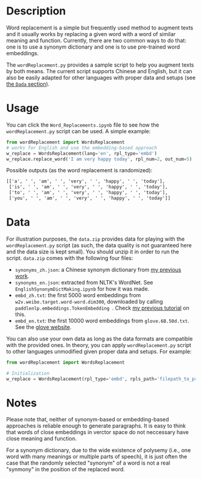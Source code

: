 # Description

Word replacement is a simple but frequently used method to augment texts and it usually works by replacing a given word with a word of similar meaning and function. Currently, there are two common ways to do that: one is to use a synonym dictionary and one is to use pre-trained word embeddings. 

The `wordReplacement.py` provides a sample script to help you augment texts by both means. The current script supports Chinese and English, but it can also be easily adapted for other languages with proper data and setups (see [the `Dada` section](#data)).      


# Usage

You can click the `Word_Replacements.ipynb` file to see how the `wordReplacement.py` script can be used. A simple example:

```py
from wordReplacement import WordsReplacement
# works for English and use the embedding-based approach
w_replace = WordsReplacement(lang='en', rpl_type='embd')
w_replace.replace_word('I am very happy today', rpl_num=2, out_num=5)
```

Possible outputs (as the word replacement is randomized):

```cmd
[['a', ' ', 'am', ' ', 'very', ' ', 'happy', ' ', 'today'],
 ['is', ' ', 'am', ' ', 'very', ' ', 'happy', ' ', 'today'],
 ['to', ' ', 'am', ' ', 'very', ' ', 'happy', ' ', 'today'],
 ['you', ' ', 'am', ' ', 'very', ' ', 'happy', ' ', 'today']]
```

<a name='data'></a>
# Data

For illustration purposes, the `data.zip` provides data for playing with the `wordReplacement.py` script (as such, the data quality is not guaranteed here and the data size is kept small). You should unzip it in order to run the script. `data.zip` comes with the following four files:

- `synonyms_zh.json`: a Chinese synonym dictionary from [my previous work](https://github.com/jaaack-wang/Chinese-Synonyms/tree/main/Trimmed_Synonyms).
- `synonyms_en.json`: extracted from NLTK's WordNet. See `EnglishSynonymDictMaking.ipynb` for how it was made. 
- `embd_zh.txt`: the first 5000 word embeddings from `w2v.weibo.target.word-word.dim300`, downloaded by calling `paddlenlp.embeddings.TokenEmbedding `. Check [my previous tutorial](https://github.com/jaaack-wang/dl-nlp-using-paddlenlp/blob/main/paddlenlp_updated_notes_English/WordEmbedding/1-loading%20pre-trained%20word%20embedding%20in%20paddlenp.ipynb) on this.
- `embd_en.txt`: the first 10000 word embeddings from `glove.6B.50d.txt`. See the [glove website](https://nlp.stanford.edu/projects/glove/). 


You can also use your own data as long as the data formats are compatible with the provided ones. In theory, you can apply `wordReplacement.py` script to other languages unmodified given proper data and setups. For example:

```python
from wordReplacement import WordsReplacement

# Initialization
w_replace = WordsReplacement(rpl_type='embd', rpls_path='filepath_to_pre-trained_Arabic Embeddings', tokenizer='a_tokenizer_method_for_Arabic')
```



# Notes

Please note that, neither of synonym-based or embedding-based approaches is reliable enough to generate paragraphs. It is easy to think that words of close embeddings in verctor space do not neccessary have close meaning and function. 

For a synonym dictionary, due to the wide existence of polysemy (i.e., one word with many meanings or multiple parts of speech), it is just often the case that the randomly selected "synonym" of a word is not a real "synmony" in the position of the replaced word. 
